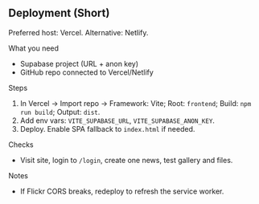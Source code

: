 ## Deployment (Short)

Preferred host: Vercel. Alternative: Netlify.

What you need
- Supabase project (URL + anon key)
- GitHub repo connected to Vercel/Netlify

Steps
1) In Vercel → Import repo → Framework: Vite; Root: `frontend`; Build: `npm run build`; Output: `dist`.
2) Add env vars: `VITE_SUPABASE_URL`, `VITE_SUPABASE_ANON_KEY`.
3) Deploy. Enable SPA fallback to `index.html` if needed.

Checks
- Visit site, login to `/login`, create one news, test gallery and files.

Notes
- If Flickr CORS breaks, redeploy to refresh the service worker.


